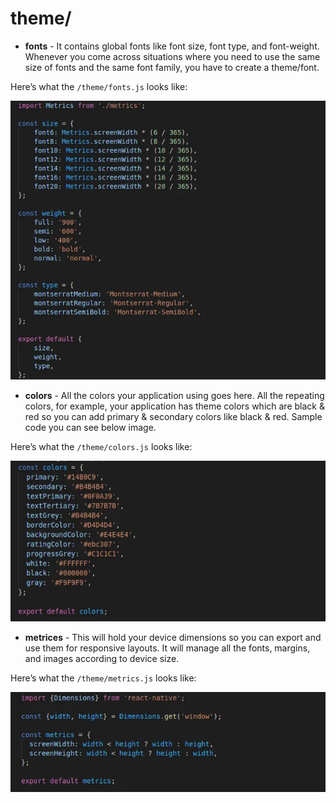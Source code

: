 # theme/

- **fonts** - It contains global fonts like font size, font type, and font-weight. Whenever you come across situations where
  you need to use the same size of fonts and the same font family, you have to create a theme/font.

Here’s what the `/theme/fonts.js` looks like:

![img.png](../../readme_img/bsp_fonts.png)

- **colors** - All the colors your application using goes here. All the repeating colors, for example, your application has
  theme colors which are black & red so you can add primary & secondary colors like black & red. Sample code you can see
  below image.

Here’s what the `/theme/colors.js` looks like:

![img.png](../../readme_img/bsp_color.png)

- **metrices** - This will hold your device dimensions so you can export and use them for responsive layouts. It will manage
  all the fonts, margins, and images according to device size.

Here’s what the `/theme/metrics.js` looks like:

![img.png](../../readme_img/bsp_metrices.png)